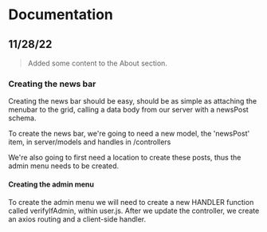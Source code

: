 # Documentation

## 11/28/22

> Added some content to the About section.

### Creating the news bar
Creating the news bar should be easy, should be as simple as attaching the menubar to the grid,
calling a data body from our server with a newsPost schema.

To create the news bar, we're going to need a new model, the 'newsPost' item, in server/models and handles in /controllers

We're also going to first need a location to create these posts, thus the admin menu needs to be created.

#### Creating the admin menu
To create the admin menu we will need to create a new HANDLER function called verifyIfAdmin, within user.js. After we update the controller, we create an axios routing and a client-side handler.